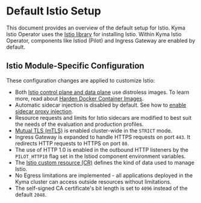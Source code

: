 # Default Istio Setup

This document provides an overview of the default setup for Istio. Kyma Istio Operator uses the [Istio library](https://github.com/istio/istio/tree/master/operator) for installing Istio. Within Kyma Istio Operator, components like Istiod (Pilot) and Ingress Gateway are enabled by default.


## Istio Module-Specific Configuration

These configuration changes are applied to customize Istio:

- Both [Istio control plane and data plane](https://istio.io/latest/docs/ops/deployment/architecture/) use distroless images. To learn more, read about [Harden Docker Container Images](https://istio.io/latest/docs/ops/configuration/security/harden-docker-images/).
- Automatic sidecar injection is disabled by default. See how to [enable sidecar proxy injection](./operation-guides/02-20-enable-sidecar-injection.md).
- Resource requests and limits for Istio sidecars are modified to best suit the needs of the evaluation and production profiles.
- [Mutual TLS (mTLS)](https://istio.io/docs/concepts/security/#mutual-tls-authentication) is enabled cluster-wide in the `STRICT` mode.
- Ingress Gateway is expanded to handle HTTPS requests on port `443`. It redirects HTTP requests to HTTPS on port `80`.
- The use of HTTP 1.0 is enabled in the outbound HTTP listeners by the `PILOT_HTTP10` flag set in the Istiod component environment variables.
- The [Istio custom resource (CR)](./04-00-istio-custom-resource.md) defines the kind of data used to manage Istio.
- No Egress limitations are implemented - all applications deployed in the Kyma cluster can access outside resources without limitations.
- The self-signed CA certificate's bit length is set to `4096` instead of the default `2048`.